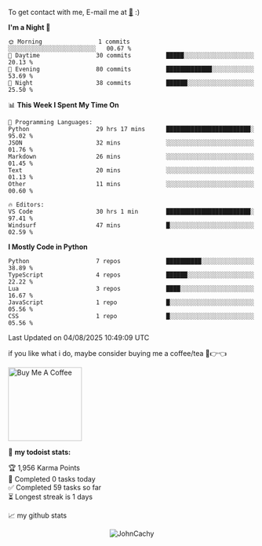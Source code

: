 To get contact with me, E-mail me at [📧](mailto:johncachy@amiverse.uk) :)


<!--START_SECTION:waka-->
**I'm a Night 🦉** 

```text
🌞 Morning                1 commits           ░░░░░░░░░░░░░░░░░░░░░░░░░   00.67 % 
🌆 Daytime                30 commits          █████░░░░░░░░░░░░░░░░░░░░   20.13 % 
🌃 Evening                80 commits          █████████████░░░░░░░░░░░░   53.69 % 
🌙 Night                  38 commits          ██████░░░░░░░░░░░░░░░░░░░   25.50 % 
```


📊 **This Week I Spent My Time On** 

```text
💬 Programming Languages: 
Python                   29 hrs 17 mins      ████████████████████████░   95.02 % 
JSON                     32 mins             ░░░░░░░░░░░░░░░░░░░░░░░░░   01.76 % 
Markdown                 26 mins             ░░░░░░░░░░░░░░░░░░░░░░░░░   01.45 % 
Text                     20 mins             ░░░░░░░░░░░░░░░░░░░░░░░░░   01.13 % 
Other                    11 mins             ░░░░░░░░░░░░░░░░░░░░░░░░░   00.60 % 

🔥 Editors: 
VS Code                  30 hrs 1 min        ████████████████████████░   97.41 % 
Windsurf                 47 mins             █░░░░░░░░░░░░░░░░░░░░░░░░   02.59 % 
```

**I Mostly Code in Python** 

```text
Python                   7 repos             ██████████░░░░░░░░░░░░░░░   38.89 % 
TypeScript               4 repos             ██████░░░░░░░░░░░░░░░░░░░   22.22 % 
Lua                      3 repos             ████░░░░░░░░░░░░░░░░░░░░░   16.67 % 
JavaScript               1 repo              █░░░░░░░░░░░░░░░░░░░░░░░░   05.56 % 
CSS                      1 repo              █░░░░░░░░░░░░░░░░░░░░░░░░   05.56 % 
```




 Last Updated on 04/08/2025 10:49:09 UTC
<!--END_SECTION:waka-->

if you like what i do, maybe consider buying me a coffee/tea 🥺👉👈

<a href="https://buymeacoffee.com/johncachy" target="_blank"><img src="https://cdn.buymeacoffee.com/buttons/v2/default-red.png" alt="Buy Me A Coffee" width="150" ></a>

🚧 **my todoist stats:**

<!-- TODO-IST:START -->
🏆  1,956 Karma Points           
🌸  Completed 0 tasks today           
✅  Completed 59 tasks so far           
⏳  Longest streak is 1 days
<!-- TODO-IST:END -->

📈 my github stats

<p align="center"> <img src="https://github-readme-stats.vercel.app/api?username=chinshunyu&show_icons=true&theme=gotham" alt="JohnCachy" />




